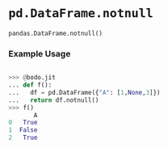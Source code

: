 # `pd.DataFrame.notnull`

`pandas.DataFrame.notnull()`

### Example Usage

```py

>>> @bodo.jit
... def f():
...   df = pd.DataFrame({"A": [1,None,3]})
...   return df.notnull()
>>> f()
       A
0   True
1  False
2   True
```
